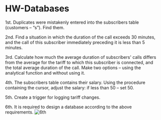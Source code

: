 # HW-Databases

1st.	Duplicates were mistakenly entered into the subscribers table (customers – “s”). Find them.

2nd.	Find a situation in which the duration of the call exceeds 30 minutes, and the call of this subscriber immediately preceding it is less than 5 minutes.

3rd.	Calculate how much the average duration of subscribers' calls differs from the average for the tariff to which this subscriber is connected, and the total average duration of the call. Make two options – using the analytical function and without using it.

4th. The subscribers table contains their salary. Using the procedure containing the cursor, adjust the salary: if less than 50 – set 50. 

5th.	Create a trigger for logging tariff changes.

6th. It is required to design a database according to the above requirements.
![6th](https://user-images.githubusercontent.com/101325108/170822296-e23486bf-1145-4d37-a61b-b670f657dfca.jpg)
